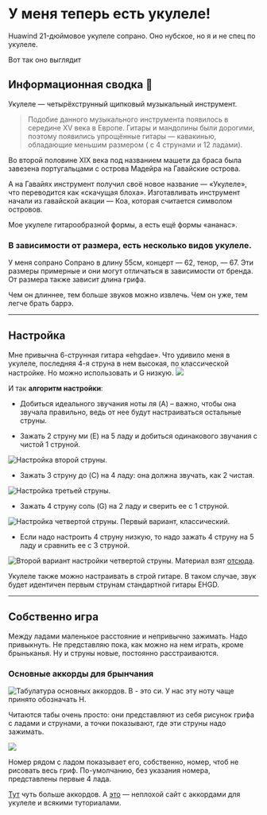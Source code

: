 # У меня теперь есть укулеле!
Huawind 21-дюймовое укулеле сопрано. Оно нубское, но я и не спец по укулеле.

Вот так оно выглядит
## Информационная сводка 🧐
Укулеле — четырёхструнный щипковый музыкальный инструмент.

>Подобие данного музыкального инструмента появилось в середине XV века в Европе. Гитары и мандолины были дорогими, поэтому появились упрощённые гитары — кавакинью, обладающие меньшим размером ( с 4 струнами и 12 ладами).

Во второй половине XIX века под названием машети да браса была завезена португальцами с острова Мадейра на Гавайские острова.

А на Гавайях инструмент получил своё новое название — «Укулеле», что переводится как «скачущая блоха». Изготавливать инструмент начали из гавайской акации — Коа, которая считается символом островов.

Мое укулеле гитарообразной формы, а есть ещё формы «ананас».

### В зависимости от размера, есть несколько видов укулеле.

У меня сопрано
Сопрано в длину 55см, концерт — 62, тенор, — 67. Эти размеры примерные и они могут отличаться в зависимости от бренда. От размера также зависит длина грифа.

Чем он длиннее, тем больше звуков можно извлечь. Чем он уже, тем легче брать баррэ.

---
## Настройка
Мне привычна 6-струнная гитара «ehgdae». Что удивило меня в укулеле, последняя 4-я струна в нем высокая, по классической настройке. Но можно использовать и G низкую.
![](./static/ukulele-1.jpg)

И так **алгоритм настройки**:


- Добиться идеального звучания ноты ля (A) – важно, чтобы она звучала правильно, ведь от нее будут настраиваться остальные струны.

- Зажать 2 струну ми (E) на 5 ладу и добиться одинакового звучания с чистой 1 струной.


![Настройка второй струны.](./static/ukulele-2.png)
- Зажать 3 струну до (C) на 4 ладу: она должна звучать, как 2 чистая.


![Настройка третьей струны.](./static/ukulele-3.png)
- Зажать 4 струну соль (G) на 2 ладу и сверить ее с 1 струной.


![Настройка четвертой струны. Первый вариант, классический.](./static/ukulele-4.png)

- Если надо настроить 4 струну низкую, то надо зажать 4 струну на 5 ладу и сравнить ее с 3 струной.


![Второй вариант настройки четвертой струны.](./static/ukulele-5.png)
Материал взят [отсюда](https://ukuguides.com/maintenance/how-to-properly-tune-your-ukulele/).

Укулеле также можно настраивать в строй гитаре. В таком случае, звук будет идентичен первым струнам стандартной гитары EHGD.

---
## Собственно игра
Между ладами маленькое расстояние и непривычно зажимать. Надо привыкнуть. Не представляю пока, как можно на нем играть, кроме брыньканья. Ну и струны новые, постоянно расстраиваются. 

### Основные аккорды для брынчания

![Табулатура основных аккордов. B - это си. У нас эту ноту чаще принято обозначать H.](./static/ukulele-6.jpg) 

Читаются табы очень просто: они представляют из себя рисунок грифа с ладами и струнами, а точки показывают, где эти струны надо зажимать.

![](./static/ukulele-7.png) 

Номер рядом с ладом показывает его, собственно, номер, чтоб не рисовать весь гриф. По-умолчанию, без указания номера, представлены первые 4 лада.


[Тут](https://i2.wp.com/ukuchords.com/files/UkuChords_Complete180ChordChartsPoster_Standard.png) чуть больше аккордов.
А [это](https://ukutabs.com/?ref=tjournal.ru) — неплохой сайт с аккордами для укулеле и всякими туториалами.
